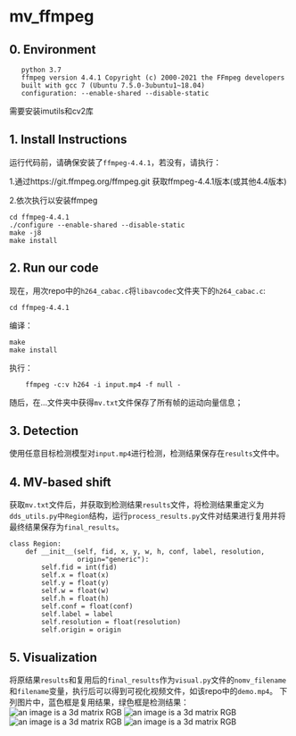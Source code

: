 # mv_ffmpeg

## 0. Environment

```OS ubuntu~18.04
   python 3.7
   ffmpeg version 4.4.1 Copyright (c) 2000-2021 the FFmpeg developers
   built with gcc 7 (Ubuntu 7.5.0-3ubuntu1~18.04)
   configuration: --enable-shared --disable-static

```
需要安装imutils和cv2库
## 1. Install Instructions

运行代码前，请确保安装了```ffmpeg-4.4.1```，若没有，请执行：

1.通过https://git.ffmpeg.org/ffmpeg.git  获取ffmpeg-4.4.1版本(或其他4.4版本)

2.依次执行以安装ffmpeg

   ```
   cd ffmpeg-4.4.1
   ./configure --enable-shared --disable-static
   make -j8
   make install
   ```   


## 2. Run our code

现在，用次repo中的```h264_cabac.c```将```libavcodec```文件夹下的```h264_cabac.c```:

```cd ffmpeg-4.4.1```

编译：

```
make
make install
```

执行：

```
    ffmpeg -c:v h264 -i input.mp4 -f null - 
```

随后，在...文件夹中获得```mv.txt```文件保存了所有帧的运动向量信息；

## 3. Detection

使用任意目标检测模型对```input.mp4```进行检测，检测结果保存在```results```文件中。

## 4. MV-based shift

获取```mv.txt```文件后，并获取到检测结果```results```文件，将检测结果重定义为```dds_utils.py```中```Region```结构，运行```process_results.py```文件对结果进行复用并将最终结果保存为```final_results```。
```
class Region:
    def __init__(self, fid, x, y, w, h, conf, label, resolution,
                 origin="generic"):
        self.fid = int(fid)
        self.x = float(x)
        self.y = float(y)
        self.w = float(w)
        self.h = float(h)
        self.conf = float(conf)
        self.label = label
        self.resolution = float(resolution)
        self.origin = origin
```

## 5. Visualization

将原结果```results```和复用后的```final_results```作为```visual.py```文件的```nomv_filename```和```filename```变量，执行后可以得到可视化视频文件，如该repo中的```demo.mp4```。
下列图片中，蓝色框是复用结果，绿色框是检测结果：
![an image is a 3d matrix RGB](/0000000125.png "An image is a 3D matrix")
![an image is a 3d matrix RGB](/0000000151.png "An image is a 3D matrix")
![an image is a 3d matrix RGB](/0000000155.png "An image is a 3D matrix")
![an image is a 3d matrix RGB](/0000000177.png "An image is a 3D matrix")

